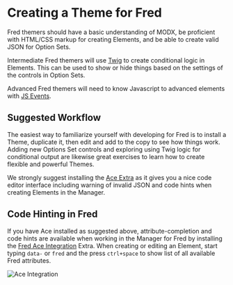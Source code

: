 # Creating a Theme for Fred

Fred themers should have a basic understanding of MODX, be proficient with HTML/CSS markup for creating Elements, and be able to create valid JSON for Option Sets.

Intermediate Fred themers will use [Twig](https://twig.symfony.com/doc/2.x/) to create conditional logic in Elements. This can be used to show or hide things based on the settings  of the controls in Option Sets.

Advanced Fred themers will need to know Javascript to advanced elements with [JS Events](js_events.md).

## Suggested Workflow

The easiest way to familiarize yourself with developing for Fred is to install a Theme, duplicate it, then edit and add to the copy to see how things work. Adding new Options Set controls and exploring using Twig logic for conditional output are likewise great exercises to learn how to create flexible and powerful Themes.

We strongly suggest installing the [Ace Extra](https://modx.com/extras/package/ace) as it gives you a nice code editor interface including warning of invalid JSON and code hints when creating Elements in the Manager.

## Code Hinting in Fred

If you have Ace installed as suggested above, attribute-completion and code hints are available when working in the Manager for Fred by installing the [Fred Ace Integration](https://modx.com/extras/package/fredaceintegration) Extra. When creating or editing an Element, start typing `data-` or `fred` and the press `ctrl+space` to show list of all available Fred attributes.

![Ace Integration](ace_integration_dialog.png)
